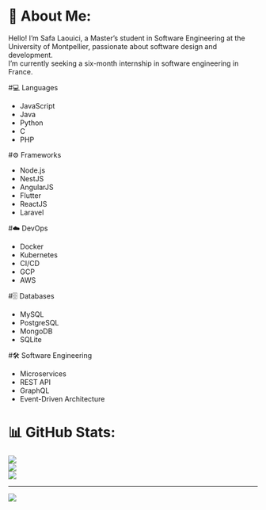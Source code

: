 # 💫 About Me:
Hello! I’m Safa Laouici, a Master’s student in Software Engineering at the University of Montpellier, passionate about software design and development.  
I’m currently seeking a six-month internship in software engineering in France.

#💻 Languages 
- JavaScript  
- Java  
- Python  
- C  
- PHP  

#⚙️ Frameworks 
- Node.js  
- NestJS  
- AngularJS  
- Flutter  
- ReactJS  
- Laravel  

#☁️ DevOps 
- Docker  
- Kubernetes  
- CI/CD  
- GCP  
- AWS  

#🗄️ Databases
- MySQL  
- PostgreSQL  
- MongoDB  
- SQLite  

#🛠️ Software Engineering 
- Microservices  
- REST API  
- GraphQL  
- Event-Driven Architecture  



# 📊 GitHub Stats:
![](https://github-readme-stats.vercel.app/api?username=safalaouici09&theme=dark&hide_border=false&include_all_commits=true&count_private=true)<br/>
![](https://github-readme-streak-stats.herokuapp.com/?user=safalaouici09&theme=dark&hide_border=false)<br/>
![](https://github-readme-stats.vercel.app/api/top-langs/?username=safalaouici09&theme=dark&hide_border=false&include_all_commits=true&count_private=true&layout=compact)

---
[![](https://visitcount.itsvg.in/api?id=safalaouici09&icon=0&color=0)](https://visitcount.itsvg.in)

<!-- Proudly created with GPRM ( https://gprm.itsvg.in ) -->
